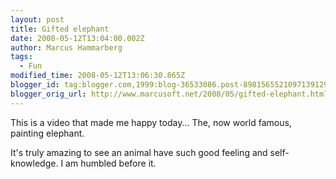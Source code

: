 ```yaml
---
layout: post
title: Gifted elephant
date: 2008-05-12T13:04:00.002Z
author: Marcus Hammarberg
tags:
  - Fun
modified_time: 2008-05-12T13:06:30.865Z
blogger_id: tag:blogger.com,1999:blog-36533086.post-8981565521097139129
blogger_orig_url: http://www.marcusoft.net/2008/05/gifted-elephant.html
---
```


This is a video that made me happy today... The, now world famous,
painting elephant.

It's truly amazing to see an animal have such good feeling and
self-knowledge. I am humbled before it.


